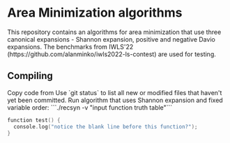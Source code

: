 <h1>Area Minimization algorithms</h1>
This repository contains an algorithms for area minimization that use three canonical expansions - Shannon expansion, positive and negative Davio expansions.
The benchmarks from IWLS'22 (https://github.com/alanminko/iwls2022-ls-contest) are used for testing.
<h2>Compiling</h2>
Copy code from
Use `git status` to list all new or modified files that haven't yet been committed.
Run algorithm that uses Shannon expansion and fixed variable order: ```./recsyn -v "input function truth table"```

```c
function test() {
  console.log("notice the blank line before this function?");
}
```
